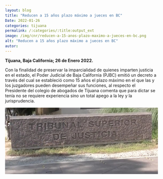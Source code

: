 ```yaml
---
layout: blog
title: "Reducen a 15 años plazo máximo a jueces en BC"
Date: 2022-01-26
categories: tijuana
permalink: /:categories/:title:output_ext
image: /img/cnr/reducen-a-15-anos-plazo-maximo-a-jueces-en-bc.png
alt: "Reducen a 15 años plazo máximo a jueces en BC"
autor:
---
```


**Tijuana, Baja California; 26 de Enero 2022.** 

Con la finalidad de preservar la imparcialidad de quienes imparten justicia en el estado, el Poder Judicial de Baja California (PJBC) emitió un decreto a través del cual se estableció como 15 años el plazo máximo en el que las y los juzgadores pueden desempeñar sus funciones, al respecto el Presidente del colegio de abogados de Tijuana comenta que para dictar se tenía no se requiere experiencia sino un total apego a la ley y la jurisprudencia.

<div id="carouselExampleSlidesOnly" class="carousel slide" data-ride="carousel">
  <div class="carousel-inner">
    <div class="carousel-item active">
       <img class="d-block w-100" src="/img/cnr/reducen-a-15-anos-plazo-maximo-a-jueces-en-bc.png" loading="lazy"  alt="Reducen a 15 años plazo máximo a jueces en BC">
    </div>
  </div>
</div>